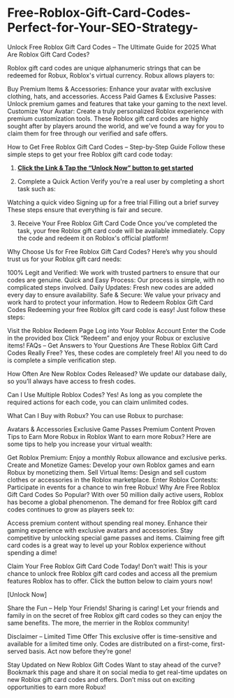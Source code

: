# Free-Roblox-Gift-Card-Codes-Perfect-for-Your-SEO-Strategy-
Unlock Free Roblox Gift Card Codes – The Ultimate Guide for 2025
What Are Roblox Gift Card Codes?

Roblox gift card codes are unique alphanumeric strings that can be redeemed for Robux, Roblox's virtual currency. Robux allows players to:

Buy Premium Items & Accessories: Enhance your avatar with exclusive clothing, hats, and accessories.
Access Paid Games & Exclusive Passes: Unlock premium games and features that take your gaming to the next level.
Customize Your Avatar: Create a truly personalized Roblox experience with premium customization tools.
These Roblox gift card codes are highly sought after by players around the world, and we've found a way for you to claim them for free through our verified and safe offers.

How to Get Free Roblox Gift Card Codes – Step-by-Step Guide
Follow these simple steps to get your free Roblox gift card code today:

1. **[Click the Link & Tap the “Unlock Now” button to get started](https://myusoffer.xyz/all-gift-card/)**

2. Complete a Quick Action
Verify you're a real user by completing a short task such as:

Watching a quick video
Signing up for a free trial
Filling out a brief survey
These steps ensure that everything is fair and secure.

3. Receive Your Free Roblox Gift Card Code
Once you've completed the task, your free Roblox gift card code will be available immediately. Copy the code and redeem it on Roblox's official platform!

Why Choose Us for Free Roblox Gift Card Codes?
Here’s why you should trust us for your Roblox gift card needs:

100% Legit and Verified: We work with trusted partners to ensure that our codes are genuine.
Quick and Easy Process: Our process is simple, with no complicated steps involved.
Daily Updates: Fresh new codes are added every day to ensure availability.
Safe & Secure: We value your privacy and work hard to protect your information.
How to Redeem Roblox Gift Card Codes
Redeeming your free Roblox gift card code is easy! Just follow these steps:

Visit the Roblox Redeem Page
Log into Your Roblox Account
Enter the Code in the provided box
Click “Redeem” and enjoy your Robux or exclusive items!
FAQs – Get Answers to Your Questions
Are These Roblox Gift Card Codes Really Free?
Yes, these codes are completely free! All you need to do is complete a simple verification step.

How Often Are New Roblox Codes Released?
We update our database daily, so you’ll always have access to fresh codes.

Can I Use Multiple Roblox Codes?
Yes! As long as you complete the required actions for each code, you can claim unlimited codes.

What Can I Buy with Robux?
You can use Robux to purchase:

Avatars & Accessories
Exclusive Game Passes
Premium Content
Proven Tips to Earn More Robux in Roblox
Want to earn more Robux? Here are some tips to help you increase your virtual wealth:

Get Roblox Premium: Enjoy a monthly Robux allowance and exclusive perks.
Create and Monetize Games: Develop your own Roblox games and earn Robux by monetizing them.
Sell Virtual Items: Design and sell custom clothes or accessories in the Roblox marketplace.
Enter Roblox Contests: Participate in events for a chance to win free Robux!
Why Are Free Roblox Gift Card Codes So Popular?
With over 50 million daily active users, Roblox has become a global phenomenon. The demand for free Roblox gift card codes continues to grow as players seek to:

Access premium content without spending real money.
Enhance their gaming experience with exclusive avatars and accessories.
Stay competitive by unlocking special game passes and items.
Claiming free gift card codes is a great way to level up your Roblox experience without spending a dime!

Claim Your Free Roblox Gift Card Code Today!
Don’t wait! This is your chance to unlock free Roblox gift card codes and access all the premium features Roblox has to offer. Click the button below to claim yours now!

[Unlock Now]

Share the Fun – Help Your Friends!
Sharing is caring! Let your friends and family in on the secret of free Roblox gift card codes so they can enjoy the same benefits. The more, the merrier in the Roblox community!

Disclaimer – Limited Time Offer
This exclusive offer is time-sensitive and available for a limited time only. Codes are distributed on a first-come, first-served basis. Act now before they’re gone!

Stay Updated on New Roblox Gift Codes
Want to stay ahead of the curve? Bookmark this page and share it on social media to get real-time updates on new Roblox gift card codes and offers. Don’t miss out on exciting opportunities to earn more Robux!
